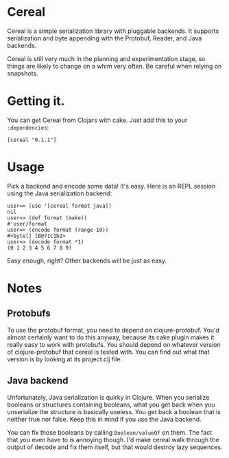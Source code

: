 # Cereal

Cereal is a simple serialization library with pluggable backends. It supports serialization and byte appending with the Protobuf, Reader, and Java backends.

Cereal is still very much in the planning and experimentation stage, so things are likely to change on a whim very often. Be careful when relying on snapshots.

# Getting it.

You can get Cereal from Clojars with cake. Just add this to your `:dependencies`:

    [cereal "0.1.1"]

# Usage

Pick a backend and encode some data! It's easy. Here is an REPL session using the Java serialization backend:

    user=> (use '[cereal format java])
    nil
    user=> (def format (make))
    #'user/format
    user=> (encode format (range 10))
    #<byte[] [B@71c1b2>
    user=> (decode format *1)
    (0 1 2 3 4 5 6 7 8 9)

Easy enough, right? Other backends will be just as easy.

# Notes

## Protobufs

To use the protobuf format, you need to depend on clojure-protobuf. You'd almost certainly want to do this anyway, because its cake plugin makes it really easy to work with protobufs. You should depend on whatever version of clojure-protobuf that cereal is tested with. You can find out what that version is by looking at its project.clj file.

## Java backend

Unfortunately, Java serialization is quirky in Clojure. When you serialize booleans or structures containing booleans, what you get back when you unserialize the structure is basically useless. You get back a boolean that is neither true nor false. Keep this in mind if you use the Java backend.

You can fix those booleans by calling `Boolean/valueOf` on them. The fact that you even have to is annoying though. I'd make cereal walk through the output of decode and fix them itself, but that would destroy lazy sequences.
